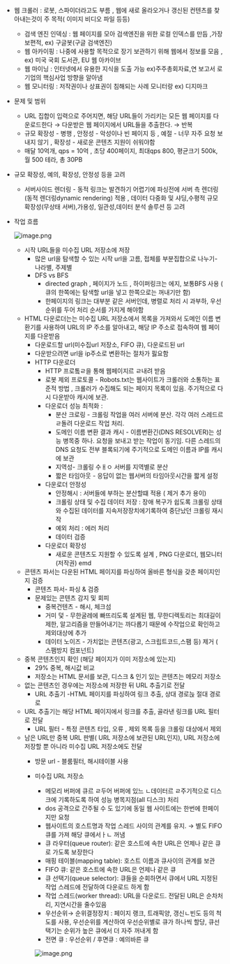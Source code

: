 - 웹 크롤러 : 로봇, 스파이더라고도 부름 , 웹에 새로 올라오거나 갱신된 컨텐츠를 찾아내는것이 주 목적( 이미지 비디오 파일 등등)
    - 검색 엔진 인덱싱 :  웹 페이지를 모아 검색엔진을 위한 로컬 인덱스를 만듬 ,가장 보편적, ex) 구글봇(구글 검색엔진)
    - 웹 아카이핑 : 나중에 사용할 목적으로 장기 보관하기 위해 웹에서 정보를 모음 , ex) 미국 국회 도서관, EU 웹 아카이브
    - 웹 마이닝 : 인터넷에서 유용한 지식을 도출 가능 ex)주주총회자료,연 보고서 로 기업의 핵심사업 방향을 알아냄
    - 웹 모니터링 : 저작권이나 상표권이 침해되는 사례 모니터랑 ex) 디지마크
- 문제 및 범위
    - URL 집합이 입력으로 주어지면, 해당 URL들이 가리키는 모든 웹 페이지를
    다운로드한다 → 다운받은 웹 페이지에서 URL들을 추출한다. → 반복
    - 규모 확장성 - 병행 , 안정성 - 악성이나 빈 페이지 등 , 예절 - 너무 자주 요청 보내지 않기 , 확장성 - 새로운 콘텐츠 지원이 쉬워야함
    - 매달 10억개, qps = 10억 , 초당 400페이지, 최대qps  800, 평균크기 500k, 월 500 테라, 총 30PB
- 규모 확장성, 예의, 확장성, 안정성 등을 고려
    - 서버사이드 렌더링 - 동적 링크는 발견하기 어렵기에 파싱전에 서버 측 렌더링(동적 렌더링dynamic rendering) 적용 , 데이터 다중화 및 샤딩,수평적 규모 확장성(무상태 서버),가용성, 일관성,데이터 분석 솔루션 등 고려
- 작업 흐름
    
    ![image.png](https://prod-files-secure.s3.us-west-2.amazonaws.com/59a94395-18fc-496f-bddd-69dc0359c611/7c771e79-1ae1-492f-a87c-6688e198d145/image.png)
    
    - 시작 URL들을 미수집 URL 저장소에 저장
        - 많은 url을 탐색할 수 있는 시작 url을 고름, 접체를 부분집합으로 나누기- 나라별, 주제별
        - DFS vs BFS
            - directed graph , 페이지가 노드 , 하이퍼링크는 에지, 보통BFS 사용 ( 큐의 한쪽에는 탐색할 url을 넣고 한쪽으로는 꺼내기만 함)
            - 한페이지의 링크는 대부분 같은 서버인데, 병렬로 처리 시 과부하, 우선순위를 두어 처리 순서를 가지게 해야함
    - HTML 다운로더는는 미수집 URL 저장소에서 목록을 가져와서 도메인 이름 변환기를 사용하여 URL의 IP 주소를 알아내고, 해당 IP 주소로 접속하여 웹 페이지를 다운받음
        - 다운로드할 url(미수집url 저장소, FIFO 큐), 다운로드된 url
        - 다운받으려면 url을 ip주소로 변환하는 절차가 핋요함
        - HTTP 다운로더
            - HTTP 프로톸ㄹ을 통해 웹페이지르 ㄹ내려 받음
            - 로봇 제외 프로토콜 - Robots.txt는 웹사이트가 크롤러와 소통하는 표준적 방법 , 크롤러가 수집해도 되는 페이지 목록이 있음. 주기적으로 다시 다운받아 캐시에 보관.
            - 다운로더 성능 최적화 :
                - 분산 크로링 - 크롤링 작업을 여러 서버에 분산. 각각 여러 스레드르 ㄹ돌려 다운로드 작업 처리.
                - 도메인 이름 변환 결과 캐시 - 이름변환긴(DNS RESOLVER)는 성능 병목중 하나. 요청을 보내고 받는 작업이 동기임. 다른 스레드의 DNS 요청도 전부 블록되기에 주기적으로 도메인 이름과 IP를 캐시에 보관
                - 지역성- 크롤링  수ㅐㅇ 서버를 지역별로 분산
                - 짧은 타임아웃 - 응답이 없는 웹서버의 타임아웃시간을 짧게 설정
            - 다운로더 안정성
                - 안정해시 : 서버들에 부하는 분산할떄 적용 ( 제거 추가 용이)
                - 크롤링 상태 및 수집 데이터 저장 : 장애 복구가 쉽도록 크롤링 상태와 수집된 데이터를 지속저장장치에기록하여 중단났던 크롤링 재시작
                - 예외 처리 : 에러 처리
                - 데이터 검증
            - 다운로더 확장성
                - 새로운 콘텐츠도 지원할 수 있도록 설계 , PNG 다운로더, 웹모니터(저작권) emd
    - 콘텐츠 파서는 다운된 HTML 페이지를 파싱하여 올바른 형식을 갖춘 페이지인지 검증
        - 콘텐츠 파서- 파싱 & 검증
        - 문제있는 콘텐츠 감지 및 회피
            - 중복건텐츠 - 해시, 체크섬
            - 거미 덫 - 무한굴레에 빠뜨리도록 설계된 웹, 무한디렉토리는 최대길이 제한, 알고리즘을 만들어내기는 까다롭기 때문에 수작업으로 확인하고 제외대상에 추가
            - 데이터 노이즈 - 가치없는 콘텐츠(광고, 스크립트코드,스팸 등) 제거 ( 스팸방지 컴포넌트)
    - 중복 콘텐츠인지 확인 (해당 페이지가 이미 저장소에 있는지)
        - 29% 중복, 해시값 비교
        - 저장소는 HTML 문서를 보관, 디스크 & 인기 있는 콘텐츠는 메모리 저장소
    - 없는 콘텐츠인 경우에는 저장소에 저장한 뒤 URL 추출기로 전달
        - URL 추출기 -HTML 페이지를 파싱하여 링크 추출,  상대 경로늕  절대 경로로
    - URL 추출기는 해당 HTML 페이지에서 링크를 추출, 골라낸 링크를 URL 필터로 전달
        - URL 필터 - 특정 콘텐츠 타입, 오류 , 제외 목록 등을 크롤링 대상에서 제외
    - 남은 URL만 중복 URL 판별( URL 저장소에 보관된 URL인지), URL 저장소에 저장할 뿐 아니라 미수집 URL 저장소에도 전달
        - 방문 url - 블룸필터, 해시테이블 사용
        - 미수집 URL 저장소
            - 메모리 버퍼에 큐르 ㄹ두어 버퍼에 있느 ㄴ데이터르 ㄹ주기적으로 디스크에 기록하도록 하여 성능 병목지점(all 디스크) 처리
            - dos 공격으로 간주될 수 도 있기에 동일 웹 사이트에는 한번에 한페이지만 요청
            - 웹사이트의 호스트명과 작업 스레드 사이의 관계를 유지. → 별도 FIFO 큐를 가져 해당 큐에서ㅏㄴ 꺼냄
            - 큐 라우터(queue router): 같은 호스트에 속한 URL은 언제나 같은 큐로 가도록 보장한다
            - 매핑 테이블(mapping table): 호스트 이름과 큐사이의 관계를 보관
            - FIFO 큐: 같은 호스트에 속한 URL은 언제나 같은 큐
            - 큐 선택기(queue selector): 큐들을 순회하면서 큐에서 URL 지정된 작업 스레드에 전달하여 다운로드 하게 함
            - 작업 스레드(worker thread):  URL을 다운로드. 전달된 URL은 순차처리, 지연시간을 줄수있음
            - 우선순위→ 순위결정장치 : 페이지 랭크, 트래픽양, 갱신ㄴ빈도 등의 척도를 사용, 우선순위를 계산하여 우선순위별로 큐가 하나씩 할당, 큐선택기는 순위가 높은 큐에서 더 자주 꺼내게 함
            - 전면 큐 : 우선순위 / 후면큐 : 예의바른 큐
            
            ![image.png](https://prod-files-secure.s3.us-west-2.amazonaws.com/59a94395-18fc-496f-bddd-69dc0359c611/6aedfcf9-2dcc-4e8c-a849-a1037c0f982d/image.png)
